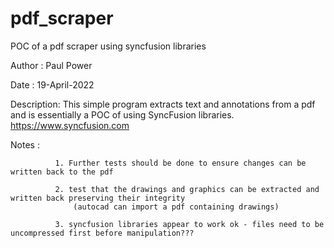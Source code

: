 # pdf_scraper
POC of a pdf scraper using syncfusion libraries

Author     : Paul Power

Date       : 19-April-2022

Description: This simple program extracts text and annotations from a pdf and is essentially a POC of using 
             SyncFusion libraries. https://www.syncfusion.com

Notes      : 

              1. Further tests should be done to ensure changes can be written back to the pdf

              2. test that the drawings and graphics can be extracted and written back preserving their integrity 
                  (autocad can import a pdf containing drawings)

              3. syncfusion libraries appear to work ok - files need to be uncompressed first before manipulation???
